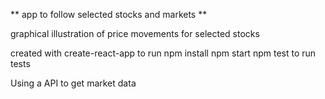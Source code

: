 ** app to follow selected stocks and markets **

graphical illustration of price movements for selected stocks

created with create-react-app
to run 
npm install
npm start
npm test to run tests

Using a API to get market data 